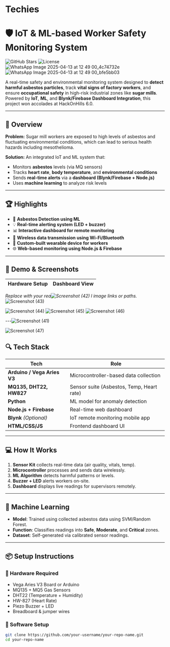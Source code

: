 # Techies
# 🛡️ IoT & ML-based Worker Safety Monitoring System

![GitHub Stars](https://img.shields.io/github/stars/your-username/your-repo-name?style=social)
![License](https://img.shields.io/github/license/your-username/your-repo-name)
![WhatsApp Image 2025-04-13 at 12 49 00_4c74732e](https://github.com/user-attachments/assets/1ecbb706-ccc0-411e-a6ad-db2b2f0bc302)
![WhatsApp Image 2025-04-13 at 12 49 00_bfe5bb03](https://github.com/user-attachments/assets/c58f64a3-368d-438b-b7a1-358d5fbf2524)

A real-time safety and environmental monitoring system designed to **detect harmful asbestos particles**, track **vital signs of factory workers**, and ensure **occupational safety** in high-risk industrial zones like **sugar mills**. Powered by **IoT**, **ML**, and **Blynk/Firebase Dashboard Integration**, this project won accolades at HackOnHills 6.0.

---

## 🚀 Overview

**Problem:** Sugar mill workers are exposed to high levels of asbestos and fluctuating environmental conditions, which can lead to serious health hazards including mesothelioma.

**Solution:** An integrated IoT and ML system that:
- Monitors **asbestos** levels (via MQ sensors)
- Tracks **heart rate**, **body temperature**, and **environmental conditions**
- Sends **real-time alerts** via a **dashboard (Blynk/Firebase + Node.js)**
- Uses **machine learning** to analyze risk levels

---

## 🏆 Highlights

- 🧠 **Asbestos Detection using ML**
- 💡 **Real-time alerting system (LED + buzzer)**
- 📊 **Interactive dashboard for remote monitoring**
- 📶 **Wireless data transmission using Wi-Fi/Bluetooth**
- 🔧 **Custom-built wearable device for workers**
- 🌐 **Web-based monitoring using Node.js & Firebase**

---

## 📸 Demo & Screenshots

| Hardware Setup | Dashboard View |
|----------------|----------------|


*Replace with your rea![Screenshot (42)](https://github.com/user-attachments/assets/f8a05dce-bd1d-4d96-b472-82a14dfe19b9)
l image links or paths.*![Screenshot (43)](https://github.com/user-attachments/assets/cd6f8263-debf-4762-b4b2-da50afd91e36)

![Screenshot (44)](https://github.com/user-attachments/assets/233b0a5c-9f23-41db-9001-9784083f3aa0)
![Screenshot (45)](https://github.com/user-attachments/assets/3774c76b-cd80-4baf-8de4-551195e69efe)
![Screenshot (46)](https://github.com/user-attachments/assets/000ca244-c47f-49fd-8558-9902ee690a2a)

---![Screenshot (41)](https://github.com/user-attachments/assets/8aa6e2bd-7ee2-451b-8b12-b3758c9c96be)

![Screenshot (47)](https://github.com/user-attachments/assets/0ce7b4a9-8ca5-4efe-9b13-1d7709d5e583)

## 🔍 Tech Stack

| Tech | Role |
|------|------|
| **Arduino / Vega Aries V3** | Microcontroller-based data collection |
| **MQ135, DHT22, HW827** | Sensor suite (Asbestos, Temp, Heart rate) |
| **Python** | ML model for anomaly detection |
| **Node.js + Firebase** | Real-time web dashboard |
| **Blynk** *(Optional)* | IoT remote monitoring mobile app |
| **HTML/CSS/JS** | Frontend dashboard UI |

---

## 💻 How It Works

1. **Sensor Kit** collects real-time data (air quality, vitals, temp).
2. **Microcontroller** processes and sends data wirelessly.
3. **ML Algorithm** detects harmful patterns or levels.
4. **Buzzer + LED** alerts workers on-site.
5. **Dashboard** displays live readings for supervisors remotely.

---

## 🧠 Machine Learning

- **Model**: Trained using collected asbestos data using SVM/Random Forest.
- **Function**: Classifies readings into **Safe**, **Moderate**, and **Critical** zones.
- **Dataset**: Self-generated via calibrated sensor readings.

---

## 📦 Setup Instructions

### 🧰 Hardware Required
- Vega Aries V3 Board or Arduino
- MQ135 + MQ5 Gas Sensors
- DHT22 (Temperature + Humidity)
- HW-827 (Heart Rate)
- Piezo Buzzer + LED
- Breadboard & jumper wires

### 💾 Software Setup

```bash
git clone https://github.com/your-username/your-repo-name.git
cd your-repo-name

